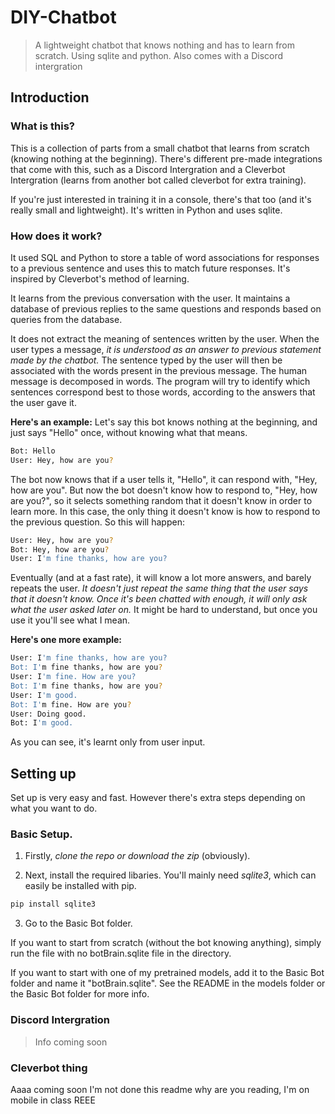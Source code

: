 # DIY-Chatbot
> A lightweight chatbot that knows nothing and has to learn from scratch. Using sqlite and python. Also comes with a Discord intergration

## Introduction

### What is this? 

This is a collection of parts from a small chatbot that learns from scratch (knowing nothing at the beginning). There's different pre-made integrations that come with this, such as a Discord Intergration and a Cleverbot Intergration (learns from another bot called cleverbot for extra training). 

If you're just interested in training it in a console, there's that too (and it's really small and lightweight). It's written in Python and uses sqlite. 

### How does it work? 

It used SQL and Python to store a table of word associations for responses to a previous sentence and uses this to match future responses. It's inspired by Cleverbot's method of learning.

It learns from the previous conversation with the user. It maintains a database of previous replies to the same questions and responds based on queries from the database.

It does not extract the meaning of sentences written by the user. When the user types a message, *it is understood as an answer to previous statement made by the chatbot.* The sentence typed by the user will then be associated with the words present in the previous message. The human message is decomposed in words. The program will try to identify which sentences correspond best to those words, according to the answers that the user gave it. 

**Here's an example:** Let's say this bot knows nothing at the beginning, and just says "Hello" once, without knowing what that means. 

```bash
Bot: Hello
User: Hey, how are you?
```

The bot now knows that if a user tells it, "Hello", it can respond with, "Hey, how are you". But now the bot doesn't know how to respond to, "Hey, how are you?", so it selects something random that it doesn't know in order to learn more. In this case, the only thing it doesn't know is how to respond to the previous question. So this will happen:

```bash
User: Hey, how are you? 
Bot: Hey, how are you? 
User: I'm fine thanks, how are you? 
```

Eventually (and at a fast rate), it will know a lot more answers, and barely repeats the user. *It doesn't just repeat the same thing that the user says that it doesn't know. Once it's been chatted with enough, it will only ask what the user asked later on.* It might be hard to understand, but once you use it you'll see what I mean.

**Here's one more example:**

```bash
User: I'm fine thanks, how are you? 
Bot: I'm fine thanks, how are you? 
User: I'm fine. How are you? 
Bot: I'm fine thanks, how are you? 
User: I'm good. 
Bot: I'm fine. How are you? 
User: Doing good. 
Bot: I'm good.
```

As you can see, it's learnt only from user input. 



## Setting up


Set up is very easy and fast. However there's extra steps depending on what you want to do. 

### Basic Setup. 


1. Firstly, *clone the repo or download the zip* (obviously).

2. Next, install the required libaries. You'll mainly need *sqlite3*, which can easily be installed with pip.

```bash
pip install sqlite3
```

3. Go to the Basic Bot folder.

If you want to start from scratch (without the bot knowing anything), simply run the file with no botBrain.sqlite file in the directory.

If you want to start with one of my pretrained models, add it to the Basic Bot folder and name it "botBrain.sqlite". See the README in the models folder or the Basic Bot folder for more info. 


### Discord Intergration

> Info coming soon 

### Cleverbot thing

Aaaa coming soon I'm not done this readme why are you reading, I'm on mobile in class REEE





